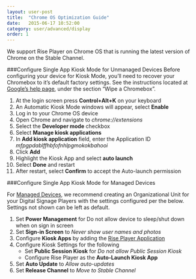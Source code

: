 ```yaml
---
layout: user-post
title:  "Chrome OS Optimization Guide"
date:   2015-06-17 10:52:00
category: user/advanced/display
order: 1
---
```

We support Rise Player on Chrome OS that is running the latest version of Chrome on the Stable Channel. 

###Configure Single App Kiosk Mode for Unmanaged Devices
Before configuring your device for Kiosk Mode, you’ll need to recover your Chromebox to it’s default factory settings. See the instructions located at [Google’s help page](https://support.google.com/chrome/a/answer/1360642?hl=en), under the section “Wipe a Chromebox”.

1. At the login screen press **Control+Alt+K** on your keyboard
2. An Automatic Kiosk Mode windows will appear, select **Enable**
3. Log in to your Chrome OS device
4. Open Chrome and navigate to *chrome://extensions*
5. Select the **Developer mode** checkbox
6. Select **Manage kiosk applications**
7. In **Add kiosk application** field, enter the Application ID *mfpgpdablffhbfofnhlpgmokokbahooi*
8. Click **Add**
9. Highlight the Kiosk App and select **auto launch**
10. Select **Done** and restart
11. After restart, select **Confirm** to accept the Auto-launch permission

###Configure Single App Kiosk Mode for Managed Devices

For [Managed Devices](https://support.google.com/chrome/a/answer/1289314?hl=en), we recommend creating an Organizational Unit for your Digital Signage Players with the settings configured per the below. Settings not shown can be left as default.

1. Set **Power Management** for Do not allow device to sleep/shut down when on sign in screen
2. Set **Sign-in Screen** to *Never show user names and photos*
3. Configure **Kiosk Apps** by adding the [Rise Player Application](https://chrome.google.com/webstore/detail/rise-vision-chrome-app-pl/mfpgpdablffhbfofnhlpgmokokbahooi)
4. Configure Kiosk Settings for the following
	* Set **Public Session Kiosk** for *Do not allow Public Session Kiosk*
	* Configure Rise Player as the **Auto-Launch Kiosk App** 
5. Set **Auto Update** to *Allow auto-updates*
6. Set **Release Channel** to *Move to Stable Channel*